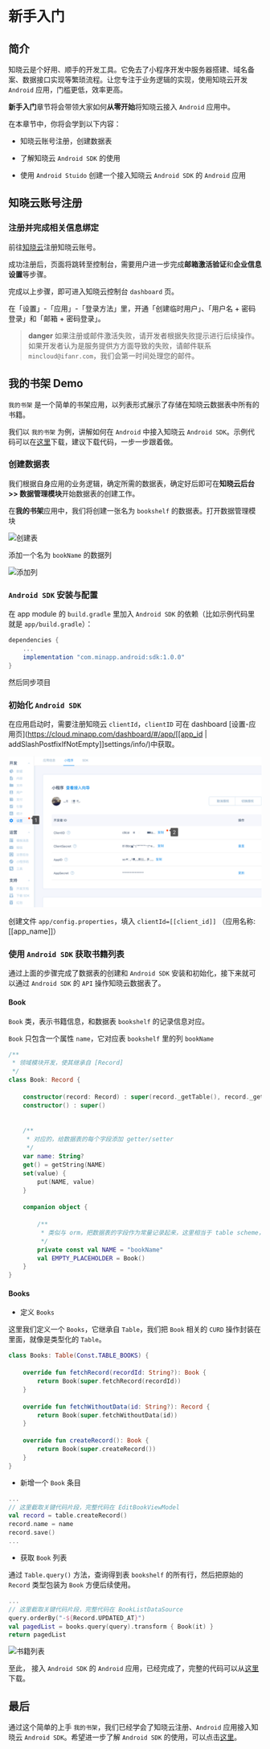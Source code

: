 # 新手入门

## 简介

知晓云是个好用、顺手的开发工具。它免去了小程序开发中服务器搭建、域名备案、数据接口实现等繁琐流程。让您专注于业务逻辑的实现，使用知晓云开发 `Android` 应用，门槛更低，效率更高。

**新手入门**章节将会带领大家如何**从零开始**将知晓云接入 `Android` 应用中。

在本章节中，你将会学到以下内容：

- 知晓云账号注册，创建数据表

- 了解知晓云 `Android SDK` 的使用

- 使用 `Android Stuido` 创建一个接入知晓云 `Android SDK` 的 `Android` 应用

## 知晓云账号注册

### 注册并完成相关信息绑定

前往[知晓云](https://cloud.minapp.com/)注册知晓云账号。

成功注册后，页面将跳转至控制台，需要用户进一步完成**邮箱激活验证**和**企业信息设置**等步骤。

完成以上步骤，即可进入知晓云控制台 `dashboard` 页。

在「设置」-「应用」-「登录方法」里，开通「创建临时用户」、「用户名 + 密码登录」和「邮箱 + 密码登录」。

>**danger**
> 如果注册或邮件激活失败，请开发者根据失败提示进行后续操作。如果开发者认为是服务提供方方面导致的失败，请邮件联系 `mincloud@ifanr.com`，我们会第一时间处理您的邮件。

## 我的书架 Demo

`我的书架` 是一个简单的书架应用，以列表形式展示了存储在知晓云数据表中所有的书籍。

我们以 `我的书架` 为例，讲解如何在 `Android` 中接入知晓云 `Android SDK`。示例代码可以在[这里](https://github.com/magicboylinw/hydrogen-demo/tree/android/android/bookshelf)下载，建议下载代码，一步一步跟着做。

### 创建数据表

我们根据自身应用的业务逻辑，确定所需的数据表，确定好后即可在**知晓云后台 >> 数据管理模块**开始数据表的创建工作。

在**我的书架**应用中，我们将创建一张名为 `bookshelf` 的数据表。打开数据管理模块

![创建表](/images/newbies/table-creation.jpeg)

添加一个名为 `bookName` 的数据列

![添加列](/images/newbies/column-addition.jpeg)

### `Android SDK` 安装与配置

在 app module 的 `build.gradle` 里加入 `Android SDK` 的依赖（比如示例代码里就是 `app/build.gradle`）：

```gradle
dependencies {
    ...
    implementation "com.minapp.android:sdk:1.0.0"
}
```
然后同步项目

### 初始化 `Android SDK`

在应用启动时，需要注册知晓云 `clientId`，`clientID` 可在 dashboard [设置-应用页](https://cloud.minapp.com/dashboard/#/app/[[app_id | addSlashPostfixIfNotEmpty]]settings/info/)中获取。

![复制 clientID](/images/newbies/get-client-id.png)

创建文件 `app/config.properties`，填入 `clientId=[[client_id]]` （应用名称: [[app_name]]）

### 使用 `Android SDK` 获取书籍列表

通过上面的步骤完成了数据表的创建和 `Android SDK` 安装和初始化，接下来就可以通过 `Android SDK` 的 `API` 操作知晓云数据表了。

#### Book

`Book` 类，表示书籍信息，和数据表 `bookshelf` 的记录信息对应。

`Book` 只包含一个属性 `name`，它对应表 `bookshelf` 里的列 `bookName`

```kotlin
/**
 * 领域模块开发，使其继承自 [Record]
 */
class Book: Record {

    constructor(record: Record) : super(record._getTable(), record._getJson())
    constructor() : super()


    /**
     * 对应的，给数据表的每个字段添加 getter/setter
     */
    var name: String?
    get() = getString(NAME)
    set(value) {
        put(NAME, value)
    }

    companion object {

        /**
         * 类似与 orm，把数据表的字段作为常量记录起来，这里相当于 table scheme，方便以后开发而不用常常取后台看数据表有哪些字段
         */
        private const val NAME = "bookName"
        val EMPTY_PLACEHOLDER = Book()
    }
}
```

#### Books

* 定义 `Books`

这里我们定义一个 `Books`，它继承自 `Table`，我们把 `Book` 相关的 `CURD` 操作封装在里面，就像是类型化的 `Table`。

```kotlin
class Books: Table(Const.TABLE_BOOKS) {

    override fun fetchRecord(recordId: String?): Book {
        return Book(super.fetchRecord(recordId))
    }

    override fun fetchWithoutData(id: String?): Record {
        return Book(super.fetchWithoutData(id))
    }

    override fun createRecord(): Book {
        return Book(super.createRecord())
    }
}
```

* 新增一个 `Book` 条目

```kotlin
...
// 这里截取关键代码片段，完整代码在 EditBookViewModel
val record = table.createRecord()
record.name = name
record.save()
...
```

* 获取 `Book` 列表

通过 `Table.query()` 方法，查询得到表 `bookshelf` 的所有行，然后把原始的 `Record` 类型包装为 `Book` 方便后续使用。

```kotlin
...
// 这里截取关键代码片段，完整代码在 BookListDataSource
query.orderBy("-${Record.UPDATED_AT}")
val pagedList = books.query(query).transform { Book(it) }
return pagedList
```

![书籍列表](/images/newbies/android_booklist.jpeg)

至此， 接入 `Android SDK` 的 `Android` 应用，已经完成了，完整的代码可以从[这里](https://github.com/magicboylinw/hydrogen-demo/tree/android/android/bookshelf)下载。

## 最后

通过这个简单的上手 `我的书架`，我们已经学会了知晓云注册、`Android` 应用接入知晓云 `Android SDK`。希望进一步了解 `Android SDK` 的使用，可以点击[这里](https://doc.minapp.com/android-sdk/)。

